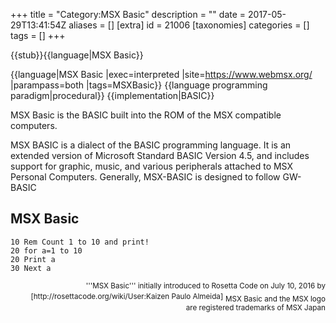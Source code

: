 +++
title = "Category:MSX Basic"
description = ""
date = 2017-05-29T13:41:54Z
aliases = []
[extra]
id = 21006
[taxonomies]
categories = []
tags = []
+++

{{stub}}{{language|MSX Basic}}


{{language|MSX Basic
|exec=interpreted
|site=https://www.webmsx.org/
|parampass=both
|tags=MSXBasic}}
{{language programming paradigm|procedural}}
{{implementation|BASIC}}


MSX Basic is the BASIC built into the ROM of the MSX compatible computers.

MSX BASIC is a dialect of the BASIC programming language. It is an extended version of Microsoft Standard BASIC Version 4.5, and includes support for graphic, music, and various peripherals attached to MSX Personal Computers. Generally, MSX-BASIC is designed to follow GW-BASIC



## MSX Basic


```MSXBasic
10 Rem Count 1 to 10 and print!
20 for a=1 to 10
20 Print a
30 Next a

```


<div style="text-align: right; direction: ltr; margin-left: 1em;"><small>'''MSX Basic''' initially introduced to Rosetta Code on July 10, 2016 by [http://rosettacode.org/wiki/User:Kaizen Paulo Almeida]</small>
<sub>MSX Basic and the MSX logo are registered trademarks of  MSX Japan </sub>
<sup>
